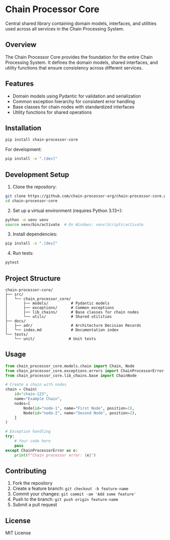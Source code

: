 # Chain Processor Core

Central shared library containing domain models, interfaces, and utilities used across all services in the Chain Processing System.

## Overview

The Chain Processor Core provides the foundation for the entire Chain Processing System. It defines the domain models, shared interfaces, and utility functions that ensure consistency across different services.

## Features

- Domain models using Pydantic for validation and serialization
- Common exception hierarchy for consistent error handling
- Base classes for chain nodes with standardized interfaces
- Utility functions for shared operations

## Installation

```bash
pip install chain-processor-core
```

For development:

```bash
pip install -e ".[dev]"
```

## Development Setup

1. Clone the repository:

```bash
git clone https://github.com/chain-processor-org/chain-processor-core.git
cd chain-processor-core
```

2. Set up a virtual environment (requires Python 3.13+):

```bash
python -m venv venv
source venv/bin/activate  # On Windows: venv\Scripts\activate
```

3. Install dependencies:

```bash
pip install -e ".[dev]"
```

4. Run tests:

```bash
pytest
```

## Project Structure

```
chain-processor-core/
├── src/
│   └── chain_processor_core/
│       ├── models/          # Pydantic models
│       ├── exceptions/      # Common exceptions
│       ├── lib_chains/      # Base classes for chain nodes
│       └── utils/           # Shared utilities
├── docs/
│   ├── adr/                 # Architecture Decision Records
│   └── index.md             # Documentation index
└── tests/
    └── unit/               # Unit tests
```

## Usage

```python
from chain_processor_core.models.chain import Chain, Node
from chain_processor_core.exceptions.errors import ChainProcessorError
from chain_processor_core.lib_chains.base import ChainNode

# Create a chain with nodes
chain = Chain(
    id="chain-123",
    name="Example Chain",
    nodes=[
        Node(id="node-1", name="First Node", position=1),
        Node(id="node-2", name="Second Node", position=2),
    ]
)

# Exception handling
try:
    # Your code here
    pass
except ChainProcessorError as e:
    print(f"Chain processor error: {e}")
```

## Contributing

1. Fork the repository
2. Create a feature branch: `git checkout -b feature-name`
3. Commit your changes: `git commit -am 'Add some feature'`
4. Push to the branch: `git push origin feature-name`
5. Submit a pull request

## License

MIT License 